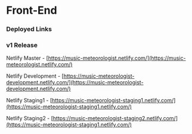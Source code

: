 # Front-End

### Deployed Links

### v1 Release

Netlify Master - [https://music-meteorologist.netlify.com/](https://music-meteorologist.netlify.com/)

Netlify Development - [https://music-meteorologist-development.netlify.com/](https://music-meteorologist-development.netlify.com/)

Netlify Staging1 - [https://music-meteorologist-staging1.netlify.com/](https://music-meteorologist-staging1.netlify.com/)

Netlify Staging2 - [https://music-meteorologist-staging2.netlify.com/](https://music-meteorologist-staging1.netlify.com/)
